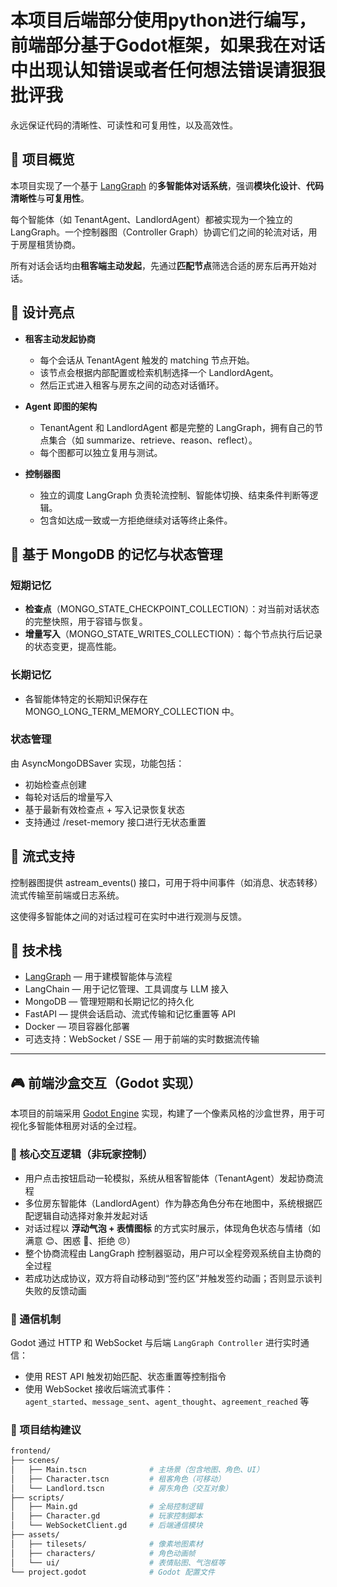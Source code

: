 # 本项目后端部分使用python进行编写，前端部分基于Godot框架，如果我在对话中出现认知错误或者任何想法错误请狠狠批评我
永远保证代码的清晰性、可读性和可复用性，以及高效性。

## 📌 项目概览

本项目实现了一个基于 [LangGraph](https://github.com/langchain-ai/langgraph) 的**多智能体对话系统**，强调**模块化设计**、**代码清晰性**与**可复用性**。

每个智能体（如 TenantAgent、LandlordAgent）都被实现为一个独立的 LangGraph。一个控制器图（Controller Graph）协调它们之间的轮流对话，用于房屋租赁协商。

所有对话会话均由**租客端主动发起**，先通过**匹配节点**筛选合适的房东后再开始对话。

## 🎯 设计亮点

- **租客主动发起协商**
  - 每个会话从 TenantAgent 触发的 matching 节点开始。
  - 该节点会根据内部配置或检索机制选择一个 LandlordAgent。
  - 然后正式进入租客与房东之间的动态对话循环。

- **Agent 即图的架构**
  - TenantAgent 和 LandlordAgent 都是完整的 LangGraph，拥有自己的节点集合（如 summarize、retrieve、reason、reflect）。
  - 每个图都可以独立复用与测试。

- **控制器图**
  - 独立的调度 LangGraph 负责轮流控制、智能体切换、结束条件判断等逻辑。
  - 包含如达成一致或一方拒绝继续对话等终止条件。

## 💾 基于 MongoDB 的记忆与状态管理

### 短期记忆
- **检查点**（MONGO_STATE_CHECKPOINT_COLLECTION）：对当前对话状态的完整快照，用于容错与恢复。
- **增量写入**（MONGO_STATE_WRITES_COLLECTION）：每个节点执行后记录的状态变更，提高性能。

### 长期记忆
- 各智能体特定的长期知识保存在 MONGO_LONG_TERM_MEMORY_COLLECTION 中。

### 状态管理
由 AsyncMongoDBSaver 实现，功能包括：
- 初始检查点创建
- 每轮对话后的增量写入
- 基于最新有效检查点 + 写入记录恢复状态
- 支持通过 /reset-memory 接口进行无状态重置

## 🔁 流式支持

控制器图提供 astream_events() 接口，可用于将中间事件（如消息、状态转移）流式传输至前端或日志系统。

这使得多智能体之间的对话过程可在实时中进行观测与反馈。

## 🧱 技术栈

- [LangGraph](https://github.com/langchain-ai/langgraph) — 用于建模智能体与流程
- LangChain — 用于记忆管理、工具调度与 LLM 接入
- MongoDB — 管理短期和长期记忆的持久化
- FastAPI — 提供会话启动、流式传输和记忆重置等 API
- Docker — 项目容器化部署
- 可选支持：WebSocket / SSE — 用于前端的实时数据流传输

---
## 🎮 前端沙盒交互（Godot 实现）

本项目的前端采用 [Godot Engine](https://godotengine.org/) 实现，构建了一个像素风格的沙盒世界，用于可视化多智能体租房对话的全过程。

### 👥 核心交互逻辑（非玩家控制）

- 用户点击按钮启动一轮模拟，系统从租客智能体（TenantAgent）发起协商流程
- 多位房东智能体（LandlordAgent）作为静态角色分布在地图中，系统根据匹配逻辑自动选择对象并发起对话
- 对话过程以 **浮动气泡 + 表情图标** 的方式实时展示，体现角色状态与情绪（如满意 😊、困惑 🤔、拒绝 😠）
- 整个协商流程由 LangGraph 控制器驱动，用户可以全程旁观系统自主协商的全过程
- 若成功达成协议，双方将自动移动到“签约区”并触发签约动画；否则显示谈判失败的反馈动画

### 🔌 通信机制

Godot 通过 HTTP 和 WebSocket 与后端 `LangGraph Controller` 进行实时通信：

- 使用 REST API 触发初始匹配、状态重置等控制指令
- 使用 WebSocket 接收后端流式事件：  
  `agent_started`、`message_sent`、`agent_thought`、`agreement_reached` 等

### 🧩 项目结构建议

```bash
frontend/
├── scenes/
│   ├── Main.tscn              # 主场景（包含地图、角色、UI）
│   ├── Character.tscn         # 租客角色（可移动）
│   └── Landlord.tscn          # 房东角色（交互对象）
├── scripts/
│   ├── Main.gd                # 全局控制逻辑
│   ├── Character.gd           # 玩家控制脚本
│   └── WebSocketClient.gd     # 后端通信模块
├── assets/
│   ├── tilesets/              # 像素地图素材
│   ├── characters/            # 角色动画帧
│   └── ui/                    # 表情贴图、气泡框等
└── project.godot              # Godot 配置文件
